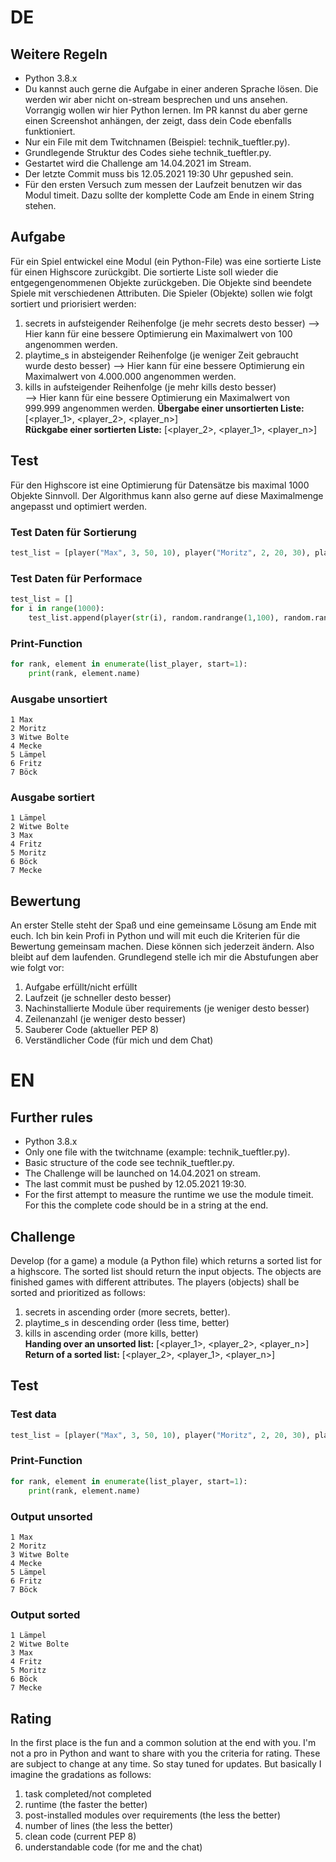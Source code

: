 # DE
## Weitere Regeln
- Python 3.8.x
- Du kannst auch gerne die Aufgabe in einer anderen Sprache lösen. Die werden wir aber nicht on-stream besprechen und uns ansehen. Vorrangig wollen wir hier Python lernen. Im PR kannst du aber gerne einen Screenshot anhängen, der zeigt, dass dein Code ebenfalls funktioniert.
- Nur ein File mit dem Twitchnamen (Beispiel: technik_tueftler.py).
- Grundlegende Struktur des Codes siehe technik_tueftler.py.
- Gestartet wird die Challenge am 14.04.2021 im Stream.
- Der letzte Commit muss bis 12.05.2021 19:30 Uhr gepushed sein.
- Für den ersten Versuch zum messen der Laufzeit benutzen wir das Modul timeit. Dazu sollte der komplette Code am Ende in einem String stehen.
## Aufgabe
Für ein Spiel entwickel eine Modul (ein Python-File) was eine sortierte Liste für einen Highscore zurückgibt. Die sortierte Liste soll wieder die entgegengenommenen Objekte zurückgeben. Die Objekte sind beendete Spiele mit verschiedenen Attributen. Die Spieler (Objekte) sollen wie folgt sortiert und priorisiert werden:  
1. secrets in aufsteigender Reihenfolge (je mehr secrets desto besser)
--> Hier kann für eine bessere Optimierung ein Maximalwert von 100 angenommen werden.
2. playtime_s in absteigender Reihenfolge (je weniger Zeit gebraucht wurde desto besser)
--> Hier kann für eine bessere Optimierung ein Maximalwert von 4.000.000 angenommen werden.
3. kills in aufsteigender Reihenfolge (je mehr kills desto besser)  
--> Hier kann für eine bessere Optimierung ein Maximalwert von 999.999 angenommen werden.
**Übergabe einer unsortierten Liste:** [<player_1>, <player_2>, <player_n>]  
**Rückgabe einer sortierten Liste:** [<player_2>, <player_1>, <player_n>]  
## Test
Für den Highscore ist eine Optimierung für Datensätze bis maximal 1000 Objekte Sinnvoll. Der Algorithmus kann also gerne auf diese Maximalmenge angepasst und optimiert werden.
### Test Daten für Sortierung
```python
test_list = [player("Max", 3, 50, 10), player("Moritz", 2, 20, 30), player("Witwe Bolte", 3, 49, 9), player("Mecke", 1, 10, 79), player("Lämpel", 3, 49, 10), player("Fritz", 2, 20, 31), player("Böck", 1, 10, 80)]
```
### Test Daten für Performace
```python
test_list = []
for i in range(1000):
    test_list.append(player(str(i), random.randrange(1,100), random.randrange(1,500), random.randrange(1,1000)))
```
### Print-Function
```python
for rank, element in enumerate(list_player, start=1):
    print(rank, element.name)
```
### Ausgabe unsortiert
```
1 Max
2 Moritz
3 Witwe Bolte
4 Mecke
5 Lämpel
6 Fritz
7 Böck
```
### Ausgabe sortiert
```
1 Lämpel
2 Witwe Bolte
3 Max
4 Fritz
5 Moritz
6 Böck
7 Mecke
```

## Bewertung
An erster Stelle steht der Spaß und eine gemeinsame Lösung am Ende mit euch. Ich bin kein Profi in Python und will mit euch die Kriterien für die Bewertung gemeinsam machen. Diese können sich jederzeit ändern. Also bleibt auf dem laufenden. Grundlegend stelle ich mir die Abstufungen aber wie folgt vor:
1. Aufgabe erfüllt/nicht erfüllt
2. Laufzeit (je schneller desto besser)
3. Nachinstallierte Module über requirements (je weniger desto besser)
4. Zeilenanzahl (je weniger desto besser)
5. Sauberer Code (aktueller PEP 8)
6. Verständlicher Code (für mich und dem Chat)

# EN
## Further rules
- Python 3.8.x
- Only one file with the twitchname (example: technik_tueftler.py).
- Basic structure of the code see technik_tueftler.py.
- The Challenge will be launched on 14.04.2021 on stream.
- The last commit must be pushed by 12.05.2021 19:30.
- For the first attempt to measure the runtime we use the module timeit. For this the complete code should be in a string at the end. 
## Challenge
Develop (for a game) a module (a Python file) which returns a sorted list for a highscore. The sorted list should return the input objects. The objects are finished games with different attributes. The players (objects) shall be sorted and prioritized as follows:  
1. secrets in ascending order (more secrets, better).  
2. playtime_s in descending order (less time, better)  
3. kills in ascending order (more kills, better)  
**Handing over an unsorted list:** [<player_1>, <player_2>, <player_n>]  
**Return of a sorted list:** [<player_2>, <player_1>, <player_n>]  
## Test
### Test data
```python
test_list = [player("Max", 3, 50, 10), player("Moritz", 2, 20, 30), player("Witwe Bolte", 3, 49, 9), player("Mecke", 1, 10, 79), player("Lämpel", 3, 49, 10), player("Fritz", 2, 20, 31), player("Böck", 1, 10, 80)]
```
### Print-Function
```python
for rank, element in enumerate(list_player, start=1):
    print(rank, element.name)
```
### Output unsorted
```
1 Max
2 Moritz
3 Witwe Bolte
4 Mecke
5 Lämpel
6 Fritz
7 Böck
```
### Output sorted
```
1 Lämpel
2 Witwe Bolte
3 Max
4 Fritz
5 Moritz
6 Böck
7 Mecke
```

## Rating
In the first place is the fun and a common solution at the end with you. I'm not a pro in Python and want to share with you the criteria for rating. These are subject to change at any time. So stay tuned for updates. But basically I imagine the gradations as follows:
1. task completed/not completed
2. runtime (the faster the better)
3. post-installed modules over requirements (the less the better)
4. number of lines (the less the better)
5. clean code (current PEP 8)
6. understandable code (for me and the chat)
